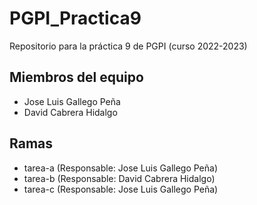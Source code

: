 # PGPI_Practica9
Repositorio para la práctica 9 de PGPI (curso 2022-2023)

## Miembros del equipo
- Jose Luis Gallego Peña
- David Cabrera Hidalgo

## Ramas
- tarea-a (Responsable: Jose Luis Gallego Peña)
- tarea-b (Responsable: David Cabrera Hidalgo)
- tarea-c (Responsable: Jose Luis Gallego Peña)

